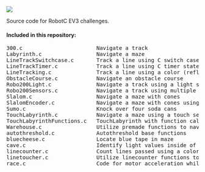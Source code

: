 <img src="https://raw.githubusercontent.com/hershyz/robotC/master/icon.png"/>
<p>Source code for RobotC EV3 challenges.</p>
<h4>Included in this repository:</h4>
<pre>
300.c                       Navigate a track
Labyrinth.c                 Navigate a maze
LineTrackSwitchcase.c       Track a line using C switch case statements
LineTrackTimer.c            Track a line using C timer statements
LineTracking.c              Track a line using a color (reflected value) sensor
ObstacleCourse.c            Navigate an obstacle course
Robo200Light.c              Navigate a track using a light sensor
Robo200Sensors.c            Navigate a track using multiple sensors
Slalom.c                    Navigate a maze with cones
SlalomEncoder.c             Navigate a maze with cones using distance encoders
Sumo.c                      Knock over four soda cans
TouchLabyrinth.c            Navigate a maze using a touch sensor
TouchLabyrinthFunctions.c   TouchLabyrinth with function calls
Warehouse.c                 Utilize premade functions to navigate warehouse
autothreshold.c             Autothreshold base functions
bluecheese.c                Locate blue tape in maze
cave.c                      Identify light values inside of a box
linecounter.c               Count lines passed using a color sensor
linetoucher.c               Utilize linecounter functions to produce a desired behavior
race.c                      Code for motor acceleration while using gears
</pre>
